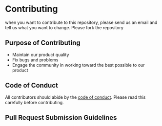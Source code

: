 # Contributing 
when you want to contribute to this repository, please send us an email and tell us what you want to change. 
Please fork the repository

## Purpose of Contributing
* Maintain our product quality
* Fix bugs and problems
* Engage the community in working toward the best possible to our product
## Code of Conduct
All contributors should abide by the [code of conduct](CODE_OF_CONDUCT.md). Please read this carefully before contributing.

## Pull Request Submission Guidelines


